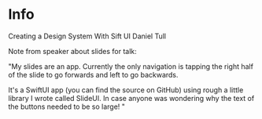 # Info

Creating a Design System With Sift UI
Daniel Tull

Note from speaker about slides for talk:

"My slides are an app. Currently the only navigation is tapping the right half of the slide to go forwards and left to go backwards.

It's a SwiftUI app (you can find the source on GitHub) using rough a little library I wrote called SlideUI. In case anyone was wondering why the text of the buttons needed to be so large! 
"

